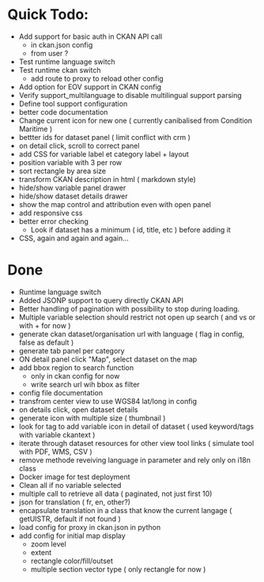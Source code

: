 # Quick Todo:

* Add support for basic auth in CKAN API call
    * in ckan.json config
    * from user ?
* Test runtime language switch
* Test runtime ckan switch
    * add route to proxy to reload other config
* Add option for EOV support in CKAN config
* Verify support_multilanguage to disable multilingual support parsing
* Define tool support configuration
* better code documentation
* Change current icon for new one ( currently canibalised from Condition Maritime )
* bettter ids for dataset panel ( limit conflict with crm )
* on detail click, scroll to correct panel
* add CSS for variable label et category label + layout
* position variable with 3 per row
* sort rectangle by area size
* transform CKAN description in html ( markdown style)
* hide/show variable panel drawer
* hide/show dataset details drawer
* show the map control and attribution even with open panel
* add responsive css
* better error checking
    * Look if dataset has a minimum ( id, title, etc ) before adding it
* CSS, again and again and again...

# Done

* Runtime language switch
* Added JSONP support to query directly CKAN API
* Better handling of pagination with possibility to stop during loading.
* Multiple variable selection should restrict not open up search ( and vs or with + for now )
* generate ckan dataset/organisation url with language ( flag in config, false as default )
* generate tab panel per category
* ON detail panel click "Map", select dataset on the map
* add bbox region to search function
    * only in ckan config for now
    * write search url wih bbox as filter
* config file documentation
* transfrom center view to use WGS84 lat/long in config
* on details click, open dataset details 
* generate icon with multiple size ( thumbnail )
* look for tag to add variable icon in detail of dataset  ( used keyword/tags with variable ckantext )
* iterate through dataset resources for other view tool links ( simulate tool with PDF, WMS, CSV )
* remove methode reveiving language in parameter and rely only on i18n class
* Docker image for test deployment
* Clean all if no variable selected 
* multiple call to retrieve all data ( paginated, not just first 10)
* json for translation ( fr, en, other?)
* encapsulate translation in a class that know the current langage ( getUISTR, default if not found )
* load config for proxy in ckan.json in python
* add config for initial map display
    * zoom level
    * extent
    * rectangle color/fill/outset 
    * multiple section vector type ( only rectangle for now ) 
